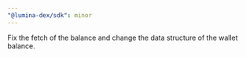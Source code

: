 ```yaml
---
"@lumina-dex/sdk": minor
---
```


Fix the fetch of the balance and change the data structure of the wallet balance.
